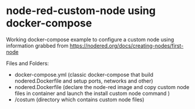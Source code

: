 # node-red-custom-node using docker-compose
Working docker-compose example to configure a custom node using information grabbed from https://nodered.org/docs/creating-nodes/first-node

Files and Folders:
 - docker-compose.yml (classic docker-compose that build nodered.Dockerfile and setup ports, networks and other)
 - nodered.Dockerfile (declare the node-red image and copy custom node files in container and launch the install custom node command )
 - /costum (directory which contains custom node files)
